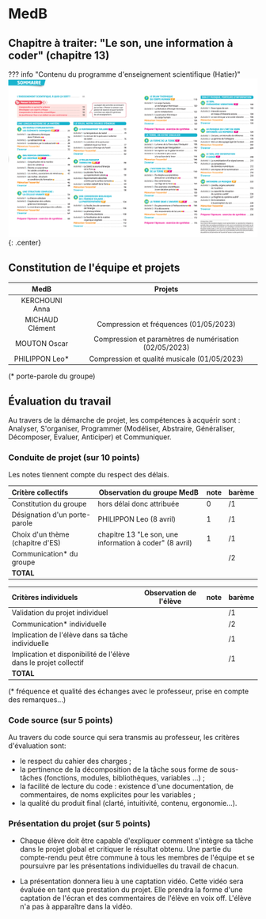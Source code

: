 # MedB

## Chapitre à traiter: "Le son, une information à coder" (chapitre 13)

??? info "Contenu du programme d'enseignement scientifique (Hatier)"
    ![image](data/sommaireES_Hatier.png){: .center}
    




## Constitution de l'équipe et projets


 | MedB            | Projets                                                |
 |:---------------:|:------------------------------------------------------:|
 | KERCHOUNI Anna  |                                                        |
 | MICHAUD Clément | Compression et fréquences (01/05/2023)                 |
 | MOUTON Oscar    | Compression et paramètres de numérisation (02/05/2023) |
 | PHILIPPON Leo*  | Compression et qualité musicale (01/05/2023)           |

(* porte-parole du groupe)

## Évaluation du travail 

Au travers de la démarche de projet, les compétences à acquérir sont : Analyser, S'organiser, Programmer (Modéliser, Abstraire, Généraliser, Décomposer, Évaluer, Anticiper) et Communiquer.

### Conduite de projet (sur 10 points)

Les notes tiennent compte du respect des délais.

| Critère collectifs               | Observation du groupe MedB                              | note | barème |
|:---------------------------------|---------------------------------------------------------|------|--------|
| Constitution du groupe           | hors délai donc attribuée                               | 0    | /1     |
| Désignation d'un porte-parole    | PHILIPPON Leo (8 avril)                                 | 1    | /1     |
| Choix d'un thème (chapitre d'ES) | chapitre 13 "Le son, une information à coder" (8 avril) | 1    | /1     |
| Communication* du groupe         |                                                         |      | /2     |
| **TOTAL**                        |                                                         |      |        |

| Critères individuels                                             | Observation de l'élève | note | barème |
|:-----------------------------------------------------------------|------------------------|------|--------|
| Validation du projet individuel                                  |                        |      | /1     |
| Communication* individuelle                                      |                        |      | /2     |
| Implication de l'élève dans sa tâche individuelle                |                        |      | /1     |
| Implication et disponibilité de l'élève dans le projet collectif |                        |      | /1     |
| **TOTAL**                                                        |                        |      |        |


(* fréquence et qualité des échanges avec le professeur, prise en compte des remarques...)

### Code source (sur 5 points)
Au travers du code source qui sera transmis au professeur, les critères d'évaluation sont:

- le respect du cahier des charges ;
- la pertinence de la décomposition de la tâche sous forme de sous-tâches (fonctions, modules, bibliothèques, variables …) ;
- la facilité de lecture du code : existence d'une documentation, de commentaires, de noms explicites pour les variables ;
- la qualité du produit final (clarté, intuitivité, contenu, ergonomie...).

### Présentation du projet (sur 5 points)

- Chaque élève doit être capable d'expliquer comment s'intègre sa tâche dans le projet global et critiquer le résultat obtenu. Une partie du compte-rendu peut être commune à tous les membres de l'équipe et se poursuivre par les présentations individuelles du travail de chacun.

- La présentation donnera lieu à une captation vidéo. Cette vidéo sera évaluée en tant que prestation du projet. Elle prendra la forme d'une captation de l'écran et des commentaires de l'élève en voix off. L'élève n'a pas à apparaître dans la vidéo.
